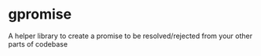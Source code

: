 # gpromise
A helper library to create a promise to be resolved/rejected from your other parts of codebase
